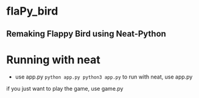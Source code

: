 # flaPy_bird
## Remaking Flappy Bird using Neat-Python

# Running with neat
* use app.py
``
python app.py
python3 app.py
``
to run with neat, use app.py

if you just want to play the game, use game.py
